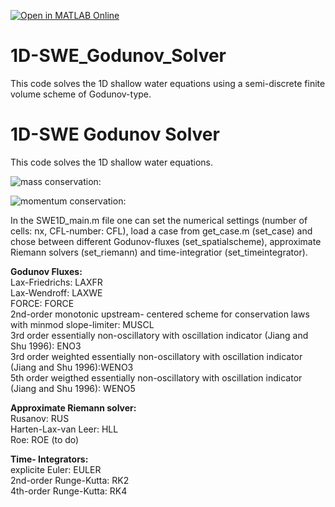 [![Open in MATLAB Online](https://www.mathworks.com/images/responsive/global/open-in-matlab-online.svg)](https://matlab.mathworks.com/open/github/v1?repo=HSchmieder/1D-SWE_Godunov_Solver&file=https://github.com/HSchmieder/1D-SWE_Godunov_Solver/SWE1D_main.m)

# 1D-SWE_Godunov_Solver

This code solves the 1D shallow water equations using a semi-discrete finite volume scheme of Godunov-type.  
# 1D-SWE Godunov Solver

This code solves the 1D shallow water equations.

![mass conservation:](https://latex.codecogs.com/svg.image?%5Cfrac%7B%5Cpartial%7D%7B%5Cpartial%20t%7D%20h%20%2B%20%5Cfrac%7B%5Cpartial%7D%7B%5Cpartial%20x%7D%20h%20u%20%3D%200)

![momentum conservation:](https://latex.codecogs.com/svg.image?%5Cfrac%7B%5Cpartial%7D%7B%5Cpartial%20t%7D%20h%20u%20%2B%20%5Cfrac%7B%5Cpartial%7D%7B%5Cpartial%20x%7D%5CBigl%28h%20u%5E2%20%2B%20%5Ctfrac%7B1%7D%7B2%7D%5C%2Cg%20h%5E2%5CBigr%29%20%3D%20-g%20h%5C%2C%5Cfrac%7B%5Cpartial%20b%7D%7B%5Cpartial%20x%7D%20%2B%20S_f)

In the SWE1D_main.m file one can set the numerical settings (number of cells: nx, CFL-number: CFL), load a case from get_case.m (set_case) and chose between different Godunov-fluxes (set_spatialscheme), approximate Riemann solvers (set_riemann) and time-integratior (set_timeintegrator).

__Godunov Fluxes:__  
Lax-Friedrichs: LAXFR  
Lax-Wendroff: LAXWE  
FORCE: FORCE  
2nd-order monotonic upstream- centered scheme for conservation laws with minmod slope-limiter: MUSCL  
3rd order essentially non-oscillatory with oscillation indicator (Jiang and Shu 1996): ENO3  
3rd order weighted essentially non-oscillatory with oscillation indicator (Jiang and Shu 1996):WENO3  
5th order weigthed essentially non-oscillatory with oscillation indicator (Jiang and Shu 1996): WENO5  
  
__Approximate Riemann solver:__  
Rusanov: RUS  
Harten-Lax-van Leer: HLL  
Roe: ROE (to do)  

__Time- Integrators:__  
explicite Euler: EULER  
2nd-order Runge-Kutta: RK2  
4th-order Runge-Kutta: RK4

